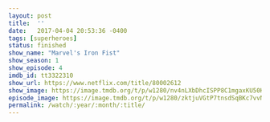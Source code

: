 ```yaml
---
layout: post
title:  ''
date:   2017-04-04 20:53:36 -0400
tags: [superheroes]
status: finished
show_name: "Marvel's Iron Fist"
show_season: 1
show_episode: 4
imdb_id: tt3322310
show_url: https://www.netflix.com/title/80002612
show_image: https://image.tmdb.org/t/p/w1280/nv4nLXbDhcISPP8C1mgaxKU50KO.jpg
episode_image: https://image.tmdb.org/t/p/w1280/zktjuVGtP7tnsdSqBKc7vvNiZLK.jpg
permalink: /watch/:year/:month/:title/
---
```

